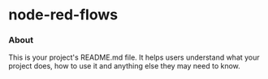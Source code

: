 node-red-flows
==============

### About

This is your project's README.md file. It helps users understand what your
project does, how to use it and anything else they may need to know.

